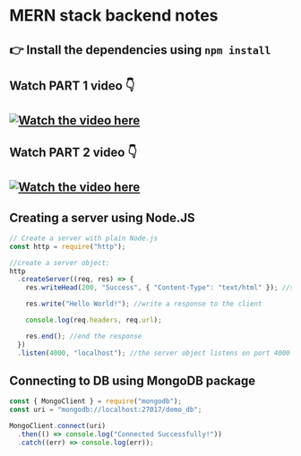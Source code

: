 # MERN stack backend notes

## 👉 Install the dependencies using `npm install`

## Watch PART 1 video 👇
## [![Watch the video here](https://i3.ytimg.com/vi/rAOuOcXz81E/maxresdefault.jpg)](https://youtu.be/rAOuOcXz81E)

## Watch PART 2 video 👇
## [![Watch the video here](https://i3.ytimg.com/vi/3lbi7S26QYw/maxresdefault.jpg)](https://youtu.be/3lbi7S26QYw)

## Creating a server using Node.JS

```js
// Create a server with plain Node.js
const http = require("http");

//create a server object:
http
  .createServer((req, res) => {
    res.writeHead(200, "Success", { "Content-Type": "text/html" }); //set headers

    res.write("Hello World!"); //write a response to the client

    console.log(req.headers, req.url);

    res.end(); //end the response
  })
  .listen(4000, "localhost"); //the server object listens on port 4000
```

## Connecting to DB using MongoDB package

```js
const { MongoClient } = require("mongodb");
const uri = "mongodb://localhost:27017/demo_db";

MongoClient.connect(uri)
  .then(() => console.log("Connected Successfully!"))
  .catch((err) => console.log(err));
```

